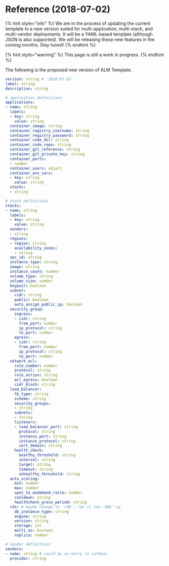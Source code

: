 # Reference \(2018-07-02\)

{% hint style="info" %}
We are in the process of updating the current template to a new version suited for multi-application, multi-stack, and multi-vendor deployments. It will be a YAML-based template \(although JSON is also supported\). We will be releasing these new features in the coming months. Stay tuned!
{% endhint %}

{% hint style="warning" %}
This page is still a work in progress.
{% endhint %}

The following is the proposed new version of ALM Template.

```yaml
version: string # '2018-07-02'
label: string
description: string

# application definitions
applications:
- name: string
  labels:
  - key: string
    value: string
  container_image: string
  container_registry_username: string
  container_registry_password: string
  container_code_dir: string
  container_code_repo: string
  container_git_reference: string
  container_git_private_key: string
  container_ports:
  - number
  container_users: object
  container_env_vars:
  - key: string
    value: string
  stacks:
  - string

# stack definitions
stacks:
- name: string
  labels:
  - key: string
    value: string
  vendors:
  - string
  regions:
  - region: string
    availability_zones:
    - string
  vpc_id: string
  instance_type: string
  image: string
  instance_count: number
  volume_type: string
  volume_size: number
  keypair: boolean
  subnet:
    cidr: string
    public: boolean
    auto_assign_public_ip: boolean
  security_group:
    ingress:
    - cidr: string
      from_port: number
      ip_protocol: string
      to_port: number
    egress:
    - cidr: string
      from_port: number
      ip_protocol: string
      to_port: number
  network_acl:
    rule_number: number
    protocol: string
    rule_action: string
    acl_egress: boolean
    cidr_block: string
  load_balancer:
    lb_type: string
    scheme: string
    security_groups:
    - string
    subnets:
    - string
    listeners:
    - load_balancer_port: string
      protocol: string
      instance_port: string
      instance_protocol: string
      cert_domain: string
    health_check:
      healthy_threshold: string
      interval: string
      target: string
      timeout: string
      unhealthy_threshold: string
  auto_scaling:
    min: number
    max: number
    spot_to_ondemand_ratio: number
    cooldown: string
    healthcheck_grace_period: string
  rds: # maybe change to 'rdb'; rds is too 'AWS'-sy
    db_instance_type: string
    engine: string
    version: string
    storage: int
    multi_az: boolean
    replica: number

# vendor definitions
vendors:
- name: string # could be an entry in safebox
  provider: string
```

